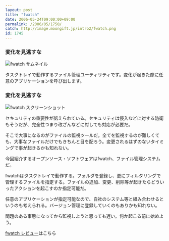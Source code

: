 ```yaml
---
layout: post
title: "fwatch"
date: 2006-05-24T09:00:00+09:00
permalink: /2006/05/1750/
catch: http://image.moongift.jp/intro2/fwatch.png
id: 1745
---
```

### 変化を見逃すな
  

 ![fwatch サムネイル](http://image.moongift.jp/intro2/fwatch.t.png "fwatch サムネイル")
  
タスクトレイで動作するファイル管理ユーティリティです。変化が起きた際に任意のアプリケーションを呼び出します。  
<!--more-->  

### 変化を見逃すな
  

![fwatch スクリーンショット](http://image.moongift.jp/intro2/fwatch.png "fwatch スクリーンショット")

  

セキュリティの重要性が訴えられている。セキュリティは侵入などに対する防衛もそうだが、完全性つまり改ざんなどに対しても対応が必要だ。

  

そこで大事になるのがファイルの監視ツールだ。全てを監視するのが難しくても、大事なファイルだけでもきちんと目を配ろう。変更されるはずのないタイミングで事が起きるかも知れない。

  

今回紹介するオープンソース・ソフトウェアはfwatch、ファイル管理システムだ。

  

fwatchはタスクトレイで動作する。フォルダを登録し、更にフィルタリングで管理するファイルを指定する。ファイルの追加、変更、削除等が起きたらどういったアクションを起こすのか指定可能だ。

  

任意のアプリケーションが指定可能なので、自社のシステム等と組み合わせるというのも考えられる。バージョン管理に登録していくのもありかも知れない。

  

問題のある事態になってから監視しようと思っても遅い。何か起こる前に始めよう。

  

[fwatch レビュー](http://oss.moongift.jp/review/i-1751.html)はこちら

